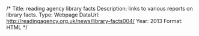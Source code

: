 /*
Title: reading agency library facts
Description: links to various reports on library facts.
Type: Webpage
DataUrl: http://readingagency.org.uk/news/library-facts004/
Year: 2013
Format: HTML
*/